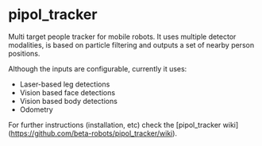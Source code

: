 pipol_tracker
=============

Multi target people tracker for mobile robots. It uses multiple detector modalities, is based on particle filtering and outputs a set of nearby person positions.

Although the inputs are configurable, currently it uses:

* Laser-based leg detections
* Vision based face detections
* Vision based body detections
* Odometry

For further instructions (installation, etc) check the [pipol_tracker wiki] (https://github.com/beta-robots/pipol_tracker/wiki).
